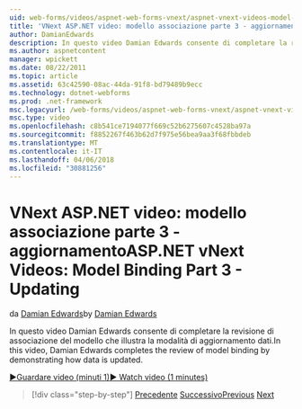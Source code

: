 ```yaml
---
uid: web-forms/videos/aspnet-web-forms-vnext/aspnet-vnext-videos-model-binding-part-3-updating
title: 'VNext ASP.NET video: modello associazione parte 3 - aggiornamento | Documenti Microsoft'
author: DamianEdwards
description: In questo video Damian Edwards consente di completare la revisione di associazione del modello che illustra la modalità di aggiornamento dati.
ms.author: aspnetcontent
manager: wpickett
ms.date: 08/22/2011
ms.topic: article
ms.assetid: 63c42590-08ac-44da-91f8-bd79489b9ecc
ms.technology: dotnet-webforms
ms.prod: .net-framework
msc.legacyurl: /web-forms/videos/aspnet-web-forms-vnext/aspnet-vnext-videos-model-binding-part-3-updating
msc.type: video
ms.openlocfilehash: c8b541ce7194077f669c52b6275607c4528ba97a
ms.sourcegitcommit: f8852267f463b62d7f975e56bea9aa3f68fbbdeb
ms.translationtype: MT
ms.contentlocale: it-IT
ms.lasthandoff: 04/06/2018
ms.locfileid: "30881256"
---
```

<a name="aspnet-vnext-videos-model-binding-part-3---updating"></a><span data-ttu-id="ff220-103">VNext ASP.NET video: modello associazione parte 3 - aggiornamento</span><span class="sxs-lookup"><span data-stu-id="ff220-103">ASP.NET vNext Videos: Model Binding Part 3 - Updating</span></span>
====================
<span data-ttu-id="ff220-104">da [Damian Edwards](https://github.com/DamianEdwards)</span><span class="sxs-lookup"><span data-stu-id="ff220-104">by [Damian Edwards](https://github.com/DamianEdwards)</span></span>

<span data-ttu-id="ff220-105">In questo video Damian Edwards consente di completare la revisione di associazione del modello che illustra la modalità di aggiornamento dati.</span><span class="sxs-lookup"><span data-stu-id="ff220-105">In this video, Damian Edwards completes the review of model binding by demonstrating how data is updated.</span></span>

[<span data-ttu-id="ff220-106">&#9654;Guardare video (minuti 1)</span><span class="sxs-lookup"><span data-stu-id="ff220-106">&#9654; Watch video (1 minutes)</span></span>](https://channel9.msdn.com/Blogs/ASP-NET-Site-Videos/aspnet-vnext-videos-model-binding-part-3-updating)

> [!div class="step-by-step"]
> <span data-ttu-id="ff220-107">[Precedente](aspnet-vnext-videos-model-binding-part-2-filtering.md)
> [Successivo](aspnet-45-web-forms-model-binding.md)</span><span class="sxs-lookup"><span data-stu-id="ff220-107">[Previous](aspnet-vnext-videos-model-binding-part-2-filtering.md)
[Next](aspnet-45-web-forms-model-binding.md)</span></span>
